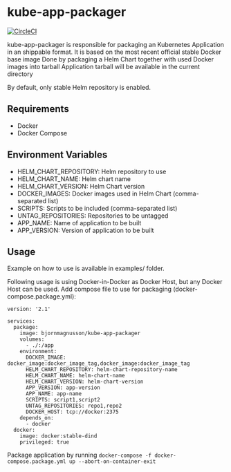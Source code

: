 # kube-app-packager


[![CircleCI](https://circleci.com/gh/bjornmagnusson/kube-app-packager/tree/master.svg?style=svg)](https://circleci.com/gh/bjornmagnusson/kube-app-packager/tree/master)

kube-app-packager is responsible for packaging an Kubernetes Application in an shippable format. It is based on the most recent official stable Docker base image
Done by packaging a Helm Chart together with used Docker images into tarball
Application tarball will be available in the current directory

By default, only stable Helm repository is enabled.

## Requirements
- Docker
- Docker Compose

## Environment Variables
- HELM_CHART_REPOSITORY: Helm repository to use
- HELM_CHART_NAME: Helm chart name
- HELM_CHART_VERSION: Helm Chart version
- DOCKER_IMAGES: Docker images used in Helm Chart (comma-separated list)
- SCRIPTS: Scripts to be included (comma-separated list)
- UNTAG_REPOSITORIES: Repositories to be untagged
- APP_NAME: Name of application to be built
- APP_VERSION: Version of application to be built

## Usage
Example on how to use is available in examples/ folder.

Following usage is using Docker-in-Docker as Docker Host, but any Docker Host can be used.
Add compose file to use for packaging (docker-compose.package.yml):
```Docker
version: '2.1'

services:
  package:
    image: bjornmagnusson/kube-app-packager
    volumes:
      - ./:/app
    environment:
      DOCKER_IMAGE: docker_image:docker_image_tag,docker_image:docker_image_tag
      HELM_CHART_REPOSITORY: helm-chart-repository-name
      HELM_CHART_NAME: helm-chart-name
      HELM_CHART_VERSION: helm-chart-version
      APP_VERSION: app-version
      APP_NAME: app-name
      SCRIPTS: script1,script2
      UNTAG_REPOSITORIES: repo1,repo2
      DOCKER_HOST: tcp://docker:2375
    depends_on:
      - docker
  docker:
    image: docker:stable-dind
    privileged: true
```

Package application by running `docker-compose -f docker-compose.package.yml up --abort-on-container-exit`
